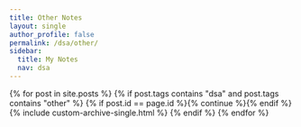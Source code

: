 ```yaml
---
title: Other Notes
layout: single
author_profile: false
permalink: /dsa/other/
sidebar:
  title: My Notes
  nav: dsa
---
```


{% for post in site.posts %}
  {% if post.tags contains "dsa" and post.tags contains "other" %}
      {% if post.id == page.id %}{% continue %}{% endif %}
      {% include custom-archive-single.html %}
  {% endif %}
{% endfor %}
